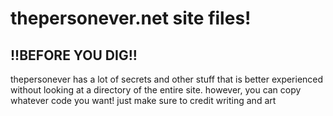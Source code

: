 # thepersonever.net site files!

## !!BEFORE YOU DIG!!
thepersonever has a lot of secrets and other stuff that is better experienced without looking at a directory of the entire site. however, you can copy whatever code you want! just make sure to credit writing and art